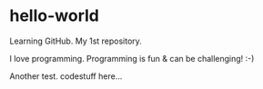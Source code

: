 # hello-world
Learning GitHub.  My 1st repository.

I love programming.
Programming is fun & can be challenging!  :-)

Another test.
codestuff here...
